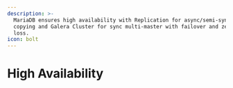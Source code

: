 ```yaml
---
description: >-
  MariaDB ensures high availability with Replication for async/semi-sync data
  copying and Galera Cluster for sync multi-master with failover and zero data
  loss.
icon: bolt
---
```


# High Availability

